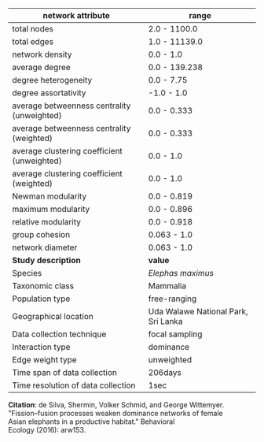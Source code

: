 network attribute|range
---|---
total nodes|2.0 - 1100.0
total edges|1.0 - 11139.0
network density|0.0 - 1.0
average degree|0.0 - 139.238
degree heterogeneity|0.0 - 7.75
degree assortativity|-1.0 - 1.0
average betweenness centrality (unweighted)|0.0 - 0.333
average betweenness centrality (weighted)|0.0 - 0.333
average clustering coefficient (unweighted)|0.0 - 1.0
average clustering coefficient (weighted)|0.0 - 1.0
Newman modularity|0.0 - 0.819
maximum modularity|0.0 - 0.896
relative modularity|0.0 - 0.918
group cohesion|0.063 - 1.0
network diameter|0.063 - 1.0
**Study description**|**value**
Species|*Elephas maximus*
Taxonomic class|Mammalia
Population type|free-ranging
Geographical location|Uda Walawe National Park, Sri Lanka
Data collection technique|focal sampling
Interaction type|dominance
Edge weight type|unweighted
Time span of data collection|206days
Time resolution of data collection|1sec
**Citation**: de Silva, Shermin, Volker Schmid, and George Wittemyer. <br> "Fission–fusion processes weaken dominance networks of female <br> Asian elephants in a productive habitat." Behavioral <br> Ecology (2016): arw153.